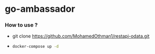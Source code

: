 # go-ambassador

### How to use ?

- git clone https://github.com/MohamedOthman1/restapi-odata.git
- ```sh
  docker-compose up -d
  ```
